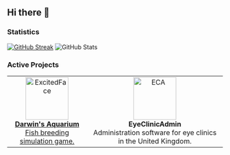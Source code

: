 ## Hi there 👋

### Statistics
[![GitHub Streak](https://github-readme-streak-stats.herokuapp.com?user=orchardpark&theme=dark&mode=weekly&hide_total_contributions=true)](https://git.io/streak-stats)
![GitHub Stats](https://github-readme-stats.vercel.app/api/top-langs/?username=orchardpark&theme=dark&show_icons=true&hide_border=true&layout=compact)

### Active Projects

<table>
  <tr>
    <td align="center">
      <a href="https://store.steampowered.com/app/1765010/Darwins_Aquarium/">
        <img src="https://github.com/user-attachments/assets/286d84e3-cfcc-44b6-935e-3012f195b183" alt="ExcitedFace" width="100"/>
        <div><strong>Darwin's Aquarium</strong></div>
        <div>Fish breeding simulation game.</div>
      </a>
    </td>
    <td align="center">
      <img src="https://github.com/user-attachments/assets/520715f1-2f7f-4dcc-bd42-ac4d323279db" alt="ECA" width="100"/>
      <div><strong>EyeClinicAdmin</strong></div>
      <div>Administration software for eye clinics in the United Kingdom.</div>
    </td>
  </tr>
</table>
